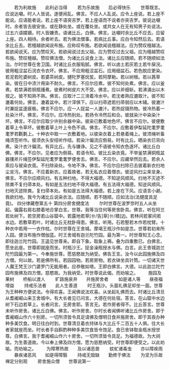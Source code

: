 <!-- { "loadSidebar": true } -->
　　若为利故施　　此利必当得
　　若为乐故施　　后必得快乐
　　世尊既言。应说达嚫。时人人皆说。遂便闹乱。佛言。不应人人乱说。应令上座说。若上座不能说。应语能者说。若上座不语突吉罗。若上座语而不说者亦突吉罗。彼说达嚫时。余者皆去彼安坐。或在静处坐。或在覆处坐。或共女人在无有知男子处说法。过五六语媟嬻。时人皆嫌责。语诸比丘。白佛。佛言。达嚫时余比丘不应去。应留上座。四人相待。余者听去。若为佛法僧事。若病比丘事。应白令知然后去。若语余比丘去。若檀越欲闻说布施。应称叹布施。若欲闻说檀越法。应为赞叹檀越法。若欲闻说天。应为赞叹天。若欲闻说过去父祖。应为赞叹过去父祖。应为檀越赞叹布施。赞叹檀越。赞叹佛法僧。为诸比丘说食上法。诸比丘应随顺。若不随顺如法治。尔时世尊在舍卫国。时诸比丘衣服垢腻。佛言。听以卤土若灰若土若牛屎浣。彼用粗涩盆石浣衣令衣坏。佛言。不应用粗涩盆石。应用细盆石。若色脱应更染。若泥若陀婆树皮。若婆茶树皮。揵陀罗塞炾苃。若阿摩勒。若以树根。若以茜草染。彼在日中渍汁用染不耐久。佛言。不应尔应煮。彼不知何处煮。佛言。应以釜煮。若禁满若铜瓶镬煮。彼煮时树皮片大不受。佛言。应以斧细斩。若沸涌出以木按之。彼不知熟不熟。佛言。应取汁二三渧着冷水中。若沈者熟应漉取汁。彼不知漉着何处。佛言。漉着盆中。若汁滓俱下。应以扫帚遮若扫帚弱应以木辅。彼漉汁时兼捉盆遂疲极。佛言不应尔。应一人捉盆一人漉汁。若热捉镊热物。彼冷热着一处染汁坏。佛言。不应尔。应冷热别处。若扬令冷然后和合。彼就染汁中染染汁坏。佛言。不应尔应取少许别余器中染。彼染已敷着地色坏。佛言不应尔。彼便敷着草上令草坏。彼敷着草上叶上令色不调。佛言。不应尔。应敷着伊梨延陀耄罗耄耄罗若氍氀上。十种衣中取一一衣敷着地。以彼染衣着上若悬着绳上。彼须绳听畜绳须签听作。彼须衣头安纽听作纽。若染汁偏流应倒易。时有比丘。晒染衣已背向煮。染汁衣汁偏流。有异比丘。先与嫌诤。见之不语彼令知衣色遂坏。诸比丘白佛。佛言。不应尔。见者应为倒易。若语令知。彼比丘染衣竟。不举釜禁满铜瓶盆器镬斧斤绳签伊梨延陀耄罗耄耄罗便舍去。佛言。不应尔。应藏举然后去。若余人索应与彼染衣竟。不扫除染处。令地不净。佛言。不应尔应扫除已去彼着新衣扫地尘坌污。佛言。不应着新衣。应着故者。若无私衣应着僧衣。彼逆风扫尘来坌身。佛言。不应尔应顺风扫。有五种扫地。不得大福德。不知逆风顺风。扫地不灭迹不除粪不复扫帚本处。有如是五法扫地不得大福德。有五法得大福德。知逆风顺风。扫地灭迹除粪。复扫帚本处。有如是五法得大福德。若上座在下风。应语言小避。我欲扫地。我今为诸比丘说染衣法。应随顺。若不随顺。应如法治(法揵度具足竟)。
四分律藏卷第五十
第四分房舍揵度法
　　尔时世尊在波罗奈时五人从坐起。偏露右肩右膝着地合掌白言。世尊。我等当住何等房舍卧具。佛言。听在阿兰若处树下。若空房若山谷窟中。若露地若草[卄/告]草[卄/積]边。若林间若冢间若水边。若敷草若叶。时诸比丘无枕卧得患。佛言。听用。石若墼若木作若枕臂。十种衣中若用一一衣作枕。尔时世尊在王舍城。摩竭王瓶沙作如是念。世尊若初来所入园。便当布施作僧伽蓝。时王舍城有迦兰陀竹园。最为第一。时世尊知王心念。即往迦兰陀竹园。王遥见世尊来。即自下象。取象上褥。叠为四重敷已。白佛言。愿坐此座。世尊即就座而坐。时瓶沙王。捉金澡瓶授水与佛。白言。此王舍城迦兰陀竹园最为第一。今奉施世尊。愿慈愍故为纳受。佛告王言。汝今以此园施佛及四方僧。何以故。若是佛所有。若园园物。若房房物。若衣钵坐具针筒。一切诸天世人魔王梵王沙门婆罗门无能用者。应恭敬如塔。王即白佛言。大德。以此迦兰陀竹园布施佛及四方僧。慈愍故。为我纳受。时世尊说此偈。而劝喻之。
　　施园及果树　　桥船以渡人
　　旷路施泉井　　并施房舍者
　　如是诸人等　　昼夜福增益
　　持戒乐法者　　此人生善道
　　时王瓶沙。头面礼佛足却坐一面。世尊为王种种方便说法。令得欢喜。王闻佛说法欢喜。从坐起礼佛而去。时诸比丘清旦从耆阇崛山来王舍城中。有大长者见已问言。大德在何处宿。答言。在山窟中水边树下石边若草上。长者问言。无房舍耶。答言无。若作房者得不。比丘答言。世尊未听作房舍。诸比丘白佛。佛言。听作房舍。尔时长者闻佛听诸比丘作房舍。即于耆阇崛山作六十别房。一切所须皆令具足请佛及僧明日食并施房舍。即于其夜办种种多美饮食。明日往白时到。世尊清旦着衣持钵与大比丘千二百五十人俱。往大长者家就座而坐。时长者手自斟酌种种多美饮食皆令饱足。食已舍钵取金瓶水授世尊。白佛言。我于耆阇崛山作六十房舍。一切所须皆令具足。为福德故。为大祠故。为生善道故。今以奉上佛及四方僧。愿为慈愍纳受。时世尊即便受之。以此劝喻。而劝喻之。
　　为障寒热故　　及以诸恶兽
　　蚊虻诸毒虫　　亦以障疾雨
　　暴疾诸恶风　　如是得障翳
　　持戒无毁缺　　勤修于佛法
　　为坚为乐故　　禅定分别观
　　房舍施众僧　　世尊说第一
